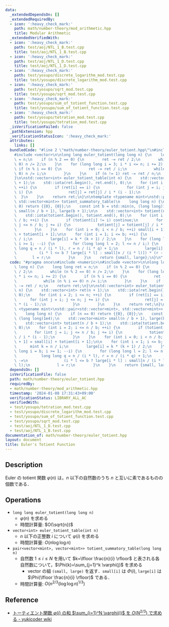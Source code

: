 ```yaml
---
data:
  _extendedDependsOn: []
  _extendedRequiredBy:
  - icon: ':heavy_check_mark:'
    path: math/number-theory/mod_arithmetic.hpp
    title: Modular Arithmetic
  _extendedVerifiedWith:
  - icon: ':heavy_check_mark:'
    path: test/aoj/NTL_1_B.test.cpp
    title: test/aoj/NTL_1_B.test.cpp
  - icon: ':heavy_check_mark:'
    path: test/aoj/NTL_1_D.test.cpp
    title: test/aoj/NTL_1_D.test.cpp
  - icon: ':heavy_check_mark:'
    path: test/yosupo/discrete_logarithm_mod.test.cpp
    title: test/yosupo/discrete_logarithm_mod.test.cpp
  - icon: ':heavy_check_mark:'
    path: test/yosupo/sqrt_mod.test.cpp
    title: test/yosupo/sqrt_mod.test.cpp
  - icon: ':heavy_check_mark:'
    path: test/yosupo/sum_of_totient_function.test.cpp
    title: test/yosupo/sum_of_totient_function.test.cpp
  - icon: ':heavy_check_mark:'
    path: test/yosupo/tetration_mod.test.cpp
    title: test/yosupo/tetration_mod.test.cpp
  _isVerificationFailed: false
  _pathExtension: hpp
  _verificationStatusIcon: ':heavy_check_mark:'
  attributes:
    links: []
  bundledCode: "#line 2 \"math/number-theory/euler_totient.hpp\"\n#include <numeric>\n\
    #include <vector>\n\nlong long euler_totient(long long n) {\n    long long ret\
    \ = n;\n    if (n % 2 == 0) {\n        ret -= ret / 2;\n        while (n % 2 ==\
    \ 0) n /= 2;\n    }\n    for (long long i = 3; i * i <= n; i += 2) {\n       \
    \ if (n % i == 0) {\n            ret -= ret / i;\n            while (n % i ==\
    \ 0) n /= i;\n        }\n    }\n    if (n != 1) ret -= ret / n;\n    return ret;\n\
    }\n\nstd::vector<int> euler_totient_table(int n) {\n    std::vector<int> ret(n\
    \ + 1);\n    std::iota(ret.begin(), ret.end(), 0);\n    for (int i = 2; i <= n;\
    \ ++i) {\n        if (ret[i] == i) {\n            for (int j = i; j <= n; j +=\
    \ i) {\n                ret[j] = ret[j] / i * (i - 1);\n            }\n      \
    \  }\n    }\n    return ret;\n}\n\ntemplate <typename mint>\nstd::pair<std::vector<mint>,\
    \ std::vector<mint>> totient_summatory_table(\n    long long n) {\n    if (n ==\
    \ 0) return {{0}, {0}};\n    const int b = std::min(n, (long long)1e4);\n    std::vector<mint>\
    \ small(n / b + 1), large(b + 1);\n\n    std::vector<int> totient(n / b + 1);\n\
    \    std::iota(totient.begin(), totient.end(), 0);\n    for (int i = 2; i <= n\
    \ / b; ++i) {\n        if (totient[i] != i) continue;\n        for (int j = i;\
    \ j <= n / b; j += i) {\n            totient[j] = totient[j] / i * (i - 1);\n\
    \        }\n    }\n    for (int i = 0; i < n / b; ++i) small[i + 1] = small[i]\
    \ + totient[i + 1];\n\n    for (int i = 1; i <= b; ++i) {\n        mint k = n\
    \ / i;\n        large[i] = k * (k + 1) / 2;\n    }\n    for (long long i = b;\
    \ i >= 1; --i) {\n        for (long long l = 2; l <= n / i;) {\n            long\
    \ long q = n / (i * l), r = n / (i * q) + 1;\n            large[i] -=\n      \
    \          (i * l <= b ? large[i * l] : small[n / (i * l)]) * (r - l);\n     \
    \       l = r;\n        }\n    }\n    return {small, large};\n}\n"
  code: "#pragma once\n#include <numeric>\n#include <vector>\n\nlong long euler_totient(long\
    \ long n) {\n    long long ret = n;\n    if (n % 2 == 0) {\n        ret -= ret\
    \ / 2;\n        while (n % 2 == 0) n /= 2;\n    }\n    for (long long i = 3; i\
    \ * i <= n; i += 2) {\n        if (n % i == 0) {\n            ret -= ret / i;\n\
    \            while (n % i == 0) n /= i;\n        }\n    }\n    if (n != 1) ret\
    \ -= ret / n;\n    return ret;\n}\n\nstd::vector<int> euler_totient_table(int\
    \ n) {\n    std::vector<int> ret(n + 1);\n    std::iota(ret.begin(), ret.end(),\
    \ 0);\n    for (int i = 2; i <= n; ++i) {\n        if (ret[i] == i) {\n      \
    \      for (int j = i; j <= n; j += i) {\n                ret[j] = ret[j] / i\
    \ * (i - 1);\n            }\n        }\n    }\n    return ret;\n}\n\ntemplate\
    \ <typename mint>\nstd::pair<std::vector<mint>, std::vector<mint>> totient_summatory_table(\n\
    \    long long n) {\n    if (n == 0) return {{0}, {0}};\n    const int b = std::min(n,\
    \ (long long)1e4);\n    std::vector<mint> small(n / b + 1), large(b + 1);\n\n\
    \    std::vector<int> totient(n / b + 1);\n    std::iota(totient.begin(), totient.end(),\
    \ 0);\n    for (int i = 2; i <= n / b; ++i) {\n        if (totient[i] != i) continue;\n\
    \        for (int j = i; j <= n / b; j += i) {\n            totient[j] = totient[j]\
    \ / i * (i - 1);\n        }\n    }\n    for (int i = 0; i < n / b; ++i) small[i\
    \ + 1] = small[i] + totient[i + 1];\n\n    for (int i = 1; i <= b; ++i) {\n  \
    \      mint k = n / i;\n        large[i] = k * (k + 1) / 2;\n    }\n    for (long\
    \ long i = b; i >= 1; --i) {\n        for (long long l = 2; l <= n / i;) {\n \
    \           long long q = n / (i * l), r = n / (i * q) + 1;\n            large[i]\
    \ -=\n                (i * l <= b ? large[i * l] : small[n / (i * l)]) * (r -\
    \ l);\n            l = r;\n        }\n    }\n    return {small, large};\n}"
  dependsOn: []
  isVerificationFile: false
  path: math/number-theory/euler_totient.hpp
  requiredBy:
  - math/number-theory/mod_arithmetic.hpp
  timestamp: '2024-01-08 17:31:43+09:00'
  verificationStatus: LIBRARY_ALL_AC
  verifiedWith:
  - test/yosupo/tetration_mod.test.cpp
  - test/yosupo/discrete_logarithm_mod.test.cpp
  - test/yosupo/sum_of_totient_function.test.cpp
  - test/yosupo/sqrt_mod.test.cpp
  - test/aoj/NTL_1_D.test.cpp
  - test/aoj/NTL_1_B.test.cpp
documentation_of: math/number-theory/euler_totient.hpp
layout: document
title: Euler's Totient Function
---
```


## Description

Euler の totient 関数 $\varphi(n)$ は，$n$ 以下の自然数のうち $n$ と互いに素であるものの個数である．

## Operations

- `long long euler_totient(long long n)`
    - $\varphi(n)$ を求める
    - 時間計算量: $O(\sqrt{n})$
- `vector<int> euler_totient_table(int n)`
    - $n$ 以下の正整数 $i$ について $\varphi(i)$ を求める
    - 時間計算量: $O(n \log\log n)$
- `pair<vector<mint>, vector<mint>> totient_summatory_table(long long n)`
    - 自然数 $1\leq i \leq N$ を用いて $k=\lfloor \frac{n}{i} \rfloor$ と表される各自然数について，$\Phi(k)=\sum_{j=1}^k \varphi(j)$ を求める
        - vector の組 `(small, large)` を返す．`small[i]` は $\Phi(i)$, `large[i]` は $\Phi(\lfloor \frac{n}{i} \rfloor)$ である．
    - 時間計算量: $O(n^{2/3}(\log\log n)^{1/3})$

## Reference

- [トーティエント関数 $\varphi(i)$ の和 $\sum_{i=1}^N \varphi(i)$ を $O(N^{2/3})$
で求める - yukicoder wiki](https://yukicoder.me/wiki/sum_totient)